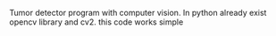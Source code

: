 Tumor detector program with computer vision.
In python already exist opencv library and cv2.
this code works simple
